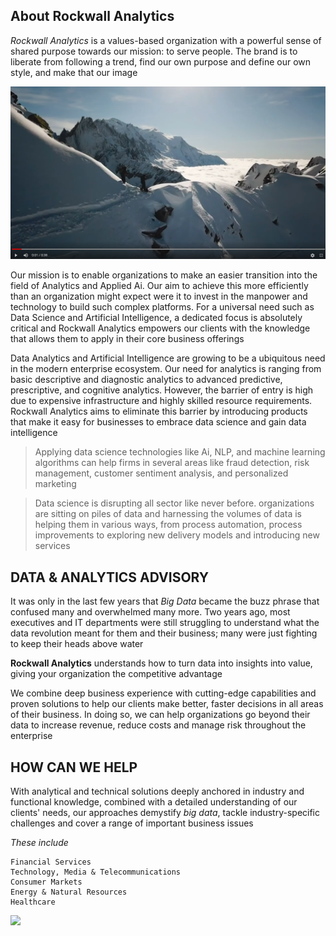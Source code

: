 ## About Rockwall Analytics
*Rockwall Analytics* is a values-based organization with a powerful sense of shared purpose towards our mission: to serve people. The brand is to liberate from following a trend, find our own purpose and define our own style, and make that our image

[![SC2 Video](img_gallery/SC2_youtube.png)](https://youtu.be/JVvfk56hckY "SC2 Rockwall Analytics - Click to Watch!")

Our mission is to enable organizations to make an easier transition into the field of Analytics and Applied Ai. Our aim to achieve this more efficiently than an organization might expect were it to invest in the manpower and technology to build such complex platforms. For a universal need such as Data Science and Artificial Intelligence, a dedicated focus is absolutely critical and Rockwall Analytics empowers our clients with the knowledge that allows them to apply in their core business offerings

Data Analytics and Artificial Intelligence are growing to be a ubiquitous need in the modern enterprise ecosystem. Our need for analytics is ranging from basic descriptive and diagnostic analytics to advanced predictive, prescriptive, and cognitive analytics. However, the barrier of entry is high due to expensive infrastructure and highly skilled resource requirements. Rockwall Analytics aims to eliminate this barrier by introducing products that make it easy for businesses to embrace data science and gain data intelligence

> Applying data science technologies like Ai, NLP, and machine learning algorithms can help firms in several areas like fraud detection, risk management, customer sentiment analysis, and personalized marketing

> Data science is disrupting all sector like never before. organizations are sitting on piles of data and harnessing the volumes of data is helping them in various ways, from process automation, process improvements to exploring new delivery models and introducing new services

## DATA & ANALYTICS ADVISORY
It was only in the last few years that *Big Data* became the buzz phrase that confused many and overwhelmed many more. Two years ago, most executives and IT departments were still struggling to understand what the data revolution meant for them and their business; many were just fighting to keep their heads above water

**Rockwall Analytics** understands how to turn data into insights into value, giving your organization the competitive advantage

We combine deep business experience with cutting-edge capabilities and proven solutions to help our clients make better, faster decisions in all areas of their business. In doing so, we can help organizations go beyond their data to increase revenue, reduce costs and manage risk throughout the enterprise

## HOW CAN WE HELP
With analytical and technical solutions deeply anchored in industry and functional knowledge, combined with a detailed understanding of our clients' needs, our approaches demystify *big data*, tackle industry-specific challenges and cover a range of important business issues

*These include*
```
Financial Services
Technology, Media & Telecommunications
Consumer Markets
Energy & Natural Resources
Healthcare
```

![](https://drive.google.com/uc?export=view&id=1i7fzIUxz-oEs8V4uMdoZCQUl51NMrbVz)
